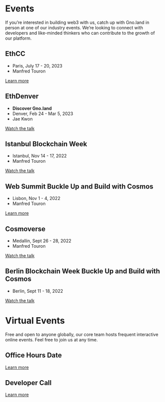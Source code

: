 # Events

If you’re interested in building web3 with us, catch up with Gno.land in person at one of our industry events. We’re looking to connect with developers and like-minded thinkers who can contribute to the growth of our platform.

<div class="columns-3">
<div>

## EthCC

- Paris, July 17 - 20, 2023
- Manfred Touron

[Learn more](/)

</div>
<div>

## EthDenver

- **Discover Gno.land**
- Denver, Feb 24 - Mar 5, 2023
- Jae Kwon

[Watch the talk](/)

</div>
<div>

## Istanbul Blockchain Week

- Istanbul, Nov 14 - 17, 2022
- Manfred Touron

[Watch the talk](/)

</div>
<div>

## Web Summit Buckle Up and Build with Cosmos

- Lisbon, Nov 1 - 4, 2022
- Manfred Touron

[Learn more](/)

</div>
<div>

## Cosmoverse

- Medallin, Sept 26 - 28, 2022
- Manfred Touron

[Watch the talk](/)

</div>
<div>

## Berlin Blockchain Week Buckle Up and Build with Cosmos

- Berlin, Sept 11 - 18, 2022

[Watch the talk](/)

</div>
</div>

<div class="jumbotron">

# Virtual Events

Free and open to anyone globally, our core team hosts frequent interactive online events. Feel free to join us at any time.

<div class="columns-3">
<div>

## Office Hours Date

[Learn more](/)

</div>

<div>

## Developer Call 

[Learn more](/)

</div>
</div>

</div>
